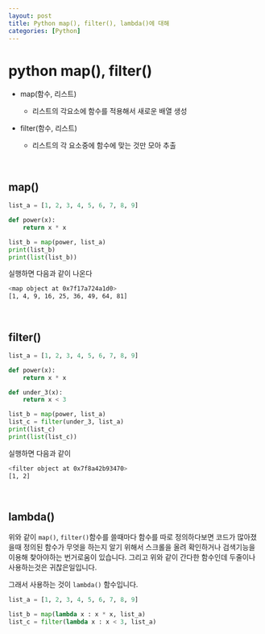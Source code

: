 ```yaml
---
layout: post
title: Python map(), filter(), lambda()에 대해
categories: [Python]
---
```


# python map(), filter()

* map(함수, 리스트)
	- 리스트의 각요소에 함수를 적용해서 새로운 배열 생성

* filter(함수, 리스트)
	- 리스트의 각 요소중에 함수에 맞는 것만 모아 추출

<br>

## map()

```python
list_a = [1, 2, 3, 4, 5, 6, 7, 8, 9]

def power(x):
    return x * x

list_b = map(power, list_a)
print(list_b)
print(list(list_b))
```

실행하면 다음과 같이 나온다

```bash
<map object at 0x7f17a724a1d0>
[1, 4, 9, 16, 25, 36, 49, 64, 81]
```

<br>

## filter()

```python
list_a = [1, 2, 3, 4, 5, 6, 7, 8, 9]

def power(x):
    return x * x

def under_3(x):
    return x < 3

list_b = map(power, list_a)
list_c = filter(under_3, list_a)
print(list_c)
print(list(list_c))
```

실행하면 다음과 같이

```bash
<filter object at 0x7f8a42b93470>
[1, 2]
```

<br>

## lambda()

위와 같이 `map()`, `filter()`함수를 쓸때마다 함수를 따로 정의하다보면 코드가 많아졌을때 정의된 함수가 무엇을 하는지 알기 위해서 스크롤을 올려 확인하거나 검색기능을 이용해 찾아야하는 번거로움이 있습니다.
그리고 위와 같이 간다한 함수인데 두줄이나 사용하는것은 귀찮은일입니다.

그래서 사용하는 것이 `lambda()` 함수입니다.

```python
list_a = [1, 2, 3, 4, 5, 6, 7, 8, 9]

list_b = map(lambda x : x * x, list_a)
list_c = filter(lambda x : x < 3, list_a)
```